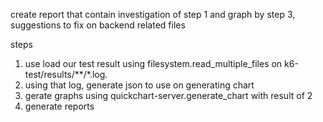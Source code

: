create report that contain investigation of step 1 and graph by step 3, suggestions to fix on backend related files

steps
1. use load our test result using filesystem.read_multiple_files on k6-test/results/**/*.log.
2. using that log, generate json to use on generating chart
3. gerate graphs using quickchart-server.generate_chart with result of 2
4. generate reports
